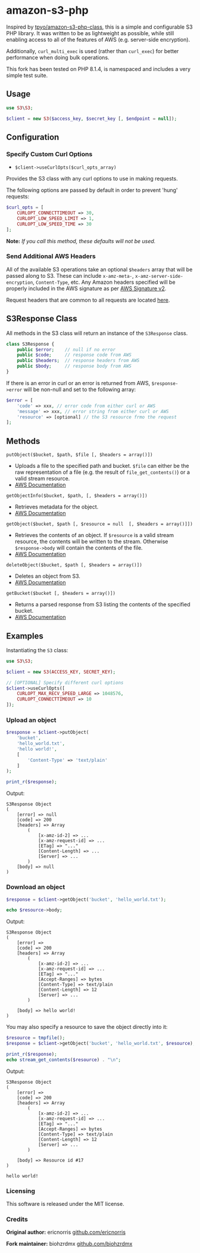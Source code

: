 amazon-s3-php
=============

Inspired by [tpyo/amazon-s3-php-class](https://github.com/tpyo/amazon-s3-php-class), this is a simple and configurable S3 PHP library. It was written to be as lightweight as possible, while still enabling access to all of the features of AWS (e.g. server-side encryption).

Additionally, `curl_multi_exec` is used (rather than `curl_exec`) for better performance when doing bulk operations.

This fork has been tested on PHP 8.1.4, is namespaced and includes a very simple test suite.

## Usage

```php
use S3\S3;

$client = new S3($access_key, $secret_key [, $endpoint = null]);
```

## Configuration

### Specify Custom Curl Options

- `$client->useCurlOpts($curl_opts_array)`

Provides the S3 class with any curl options to use in making requests.

The following options are passed by default in order to prevent 'hung' requests:

```php
$curl_opts = [
    CURLOPT_CONNECTTIMEOUT => 30,
    CURLOPT_LOW_SPEED_LIMIT => 1,
    CURLOPT_LOW_SPEED_TIME => 30
];
```

**Note:** *If you call this method, these defaults will not be used.*

### Send Additional AWS Headers

All of the available S3 operations take an optional `$headers` array that will be passed along to S3. These can include `x-amz-meta-`, `x-amz-server-side-encryption`, `Content-Type`, etc. Any Amazon headers specified will be properly included in the AWS signature as per [AWS Signature v2](http://docs.aws.amazon.com/AmazonS3/latest/dev/RESTAuthentication.html).

Request headers that are common to all requests are located [here](http://docs.aws.amazon.com/AmazonS3/latest/API/RESTCommonRequestHeaders.html).

## S3Response Class

All methods in the S3 class will return an instance of the `S3Response` class.

```php
class S3Response {
    public $error;    // null if no error
    public $code;     // response code from AWS
    public $headers;  // response headers from AWS
    public $body;     // response body from AWS
}
```

If there is an error in curl or an error is returned from AWS, `$response->error` will be non-null and set to the following array:

```php
$error = [
    'code' => xxx, // error code from either curl or AWS
    'message' => xxx, // error string from either curl or AWS
    'resource' => [optional] // the S3 resource frmo the request
];
```

## Methods

`putObject($bucket, $path, $file [, $headers = array()])`
- Uploads a file to the specified path and bucket. `$file` can either be the raw representation of a file (e.g. the result of `file_get_contents()`) or a valid stream resource.
- [AWS Documentation](http://docs.aws.amazon.com/AmazonS3/latest/API/RESTObjectPUT.html)

`getObjectInfo($bucket, $path, [, $headers = array()])`
- Retrieves metadata for the object.
- [AWS Documentation](http://docs.aws.amazon.com/AmazonS3/latest/API/RESTObjectHEAD.html)

`getObject($bucket, $path [, $resource = null  [, $headers = array()]])`
- Retrieves the contents of an object. If `$resource` is a valid stream resource, the contents will be written to the stream. Otherwise `$response->body` will contain the contents of the file.
- [AWS Documentation](http://docs.aws.amazon.com/AmazonS3/latest/API/RESTObjectGET.html)

`deleteObject($bucket, $path [, $headers = array()])`
- Deletes an object from S3.
- [AWS Documentation](http://docs.aws.amazon.com/AmazonS3/latest/API/RESTObjectDELETE.html)

`getBucket($bucket [, $headers = array()])`
- Returns a parsed response from S3 listing the contents of the specified bucket.
- [AWS Documentation](http://docs.aws.amazon.com/AmazonS3/latest/API/RESTBucketGET.html)

## Examples

Instantiating the `S3` class:

```php
use S3\S3;

$client = new S3(ACCESS_KEY, SECRET_KEY);

// [OPTIONAL] Specify different curl options
$client->useCurlOpts([
    CURLOPT_MAX_RECV_SPEED_LARGE => 1048576,
    CURLOPT_CONNECTTIMEOUT => 10
]);
```

### Upload an object

```php
$response = $client->putObject(
    'bucket',
    'hello_world.txt',
    'hello world!',
    [
        'Content-Type' => 'text/plain'
    ]
);

print_r($response);
```

Output:

```
S3Response Object
(
    [error] => null
    [code] => 200
    [headers] => Array
        (
            [x-amz-id-2] => ...
            [x-amz-request-id] => ...
            [ETag] => "..."
            [Content-Length] => ...
            [Server] => ...
        )
    [body] => null
)
```

### Download an object

```php
$response = $client->getObject('bucket', 'hello_world.txt');

echo $resource->body;
```

Output:

```
S3Response Object
(
    [error] =>
    [code] => 200
    [headers] => Array
        (
            [x-amz-id-2] => ...
            [x-amz-request-id] => ...
            [ETag] => "..."
            [Accept-Ranges] => bytes
            [Content-Type] => text/plain
            [Content-Length] => 12
            [Server] => ...
        )

    [body] => hello world!
)
```

You may also specify a resource to save the object directly into it:

```php
$resource = tmpfile();
$response = $client->getObject('bucket', 'hello_world.txt', $resource);

print_r($response);
echo stream_get_contents($resource) . "\n";
```

Output:

```
S3Response Object
(
    [error] =>
    [code] => 200
    [headers] => Array
        (
            [x-amz-id-2] => ...
            [x-amz-request-id] => ...
            [ETag] => "..."
            [Accept-Ranges] => bytes
            [Content-Type] => text/plain
            [Content-Length] => 12
            [Server] => ...
        )

    [body] => Resource id #17
)

hello world!
```

### Licensing

This software is released under the MIT license.

### Credits

**Original author:** ericnorris [github.com/ericnorris](http://github.com/ericnorris)

**Fork maintainer:** biohzrdmx [github.com/biohzrdmx](http://github.com/biohzrdmx)